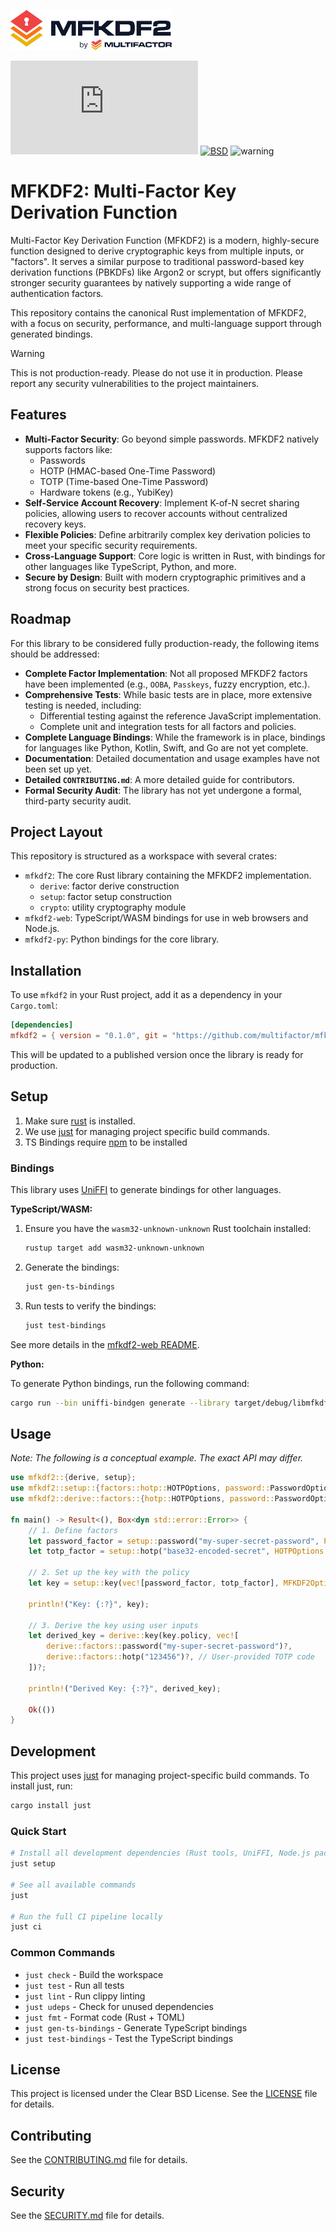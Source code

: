 [<img src="https://raw.githubusercontent.com/multifactor/MFKDF/main/logo.png" height="64">](https://mfkdf.com/ "MFKDF")

[![GitHub issues](https://img.shields.io/github/issues/multifactor/MFKDF2.rs)](https://github.com/multifactor/MFKDF2.rs/issues)
[![BSD](https://img.shields.io/badge/license-BSD-brightgreen.svg)](https://github.com/multifactor/MFKDF2.rs/blob/main/LICENSE)
![warning](https://img.shields.io/badge/warning-not_production_ready-red)

# MFKDF2: Multi-Factor Key Derivation Function

Multi-Factor Key Derivation Function (MFKDF2) is a modern, highly-secure function designed to derive cryptographic keys from multiple inputs, or "factors". It serves a similar purpose to traditional password-based key derivation functions (PBKDFs) like Argon2 or scrypt, but offers significantly stronger security guarantees by natively supporting a wide range of authentication factors.

This repository contains the canonical Rust implementation of MFKDF2, with a focus on security, performance, and multi-language support through generated bindings.

> [!WARNING]
> This is not production-ready. Please do not use it in production. Please report any security vulnerabilities to the project maintainers.

## Features

- **Multi-Factor Security**: Go beyond simple passwords. MFKDF2 natively supports factors like:
  - Passwords
  - HOTP (HMAC-based One-Time Password)
  - TOTP (Time-based One-Time Password)
  - Hardware tokens (e.g., YubiKey)
- **Self-Service Account Recovery**: Implement K-of-N secret sharing policies, allowing users to recover accounts without centralized recovery keys.
- **Flexible Policies**: Define arbitrarily complex key derivation policies to meet your specific security requirements.
- **Cross-Language Support**: Core logic is written in Rust, with bindings for other languages like TypeScript, Python, and more.
- **Secure by Design**: Built with modern cryptographic primitives and a strong focus on security best practices.

## Roadmap

For this library to be considered fully production-ready, the following items should be addressed:

- **Complete Factor Implementation**: Not all proposed MFKDF2 factors have been implemented (e.g., `OOBA`, `Passkeys`, fuzzy encryption, etc.).
- **Comprehensive Tests**: While basic tests are in place, more extensive testing is needed, including:
  - Differential testing against the reference JavaScript implementation.
  - Complete unit and integration tests for all factors and policies.
- **Complete Language Bindings**: While the framework is in place, bindings for languages like Python, Kotlin, Swift, and Go are not yet complete.
- **Documentation**: Detailed documentation and usage examples have not been set up yet.
- **Detailed `CONTRIBUTING.md`**: A more detailed guide for contributors.
- **Formal Security Audit**: The library has not yet undergone a formal, third-party security audit.

## Project Layout

This repository is structured as a workspace with several crates:

- `mfkdf2`: The core Rust library containing the MFKDF2 implementation.
  - `derive`: factor derive construction
  - `setup`: factor setup construction
  - `crypto`: utility cryptography module
- `mfkdf2-web`: TypeScript/WASM bindings for use in web browsers and Node.js.
- `mfkdf2-py`: Python bindings for the core library.

## Installation

To use `mfkdf2` in your Rust project, add it as a dependency in your `Cargo.toml`:

```toml
[dependencies]
mfkdf2 = { version = "0.1.0", git = "https://github.com/multifactor/mfkdf2.rs.git" } 
```

This will be updated to a published version once the library is ready for production.

## Setup

1. Make sure [rust](https://rust-lang.org/tools/install) is installed.
2. We use [just](https://github.com/casey/just#cross-platform) for managing project specific build commands.
3. TS Bindings require [npm](https://nodejs.org/en/download/) to be installed

### Bindings

This library uses [UniFFI](https://mozilla.github.io/uniffi-rs/) to generate bindings for other languages.

**TypeScript/WASM:**

1.  Ensure you have the `wasm32-unknown-unknown` Rust toolchain installed:
    ```bash
    rustup target add wasm32-unknown-unknown
    ```
2.  Generate the bindings:
    ```bash
    just gen-ts-bindings
    ```
3.  Run tests to verify the bindings:
    ```bash
    just test-bindings
    ```

See more details in the [mfkdf2-web README](mfkdf2-web/README.md).

**Python:**

To generate Python bindings, run the following command:

```bash
cargo run --bin uniffi-bindgen generate --library target/debug/libmfkdf2.dylib --language python --out-dir mfkdf2-py/src
```

## Usage

*Note: The following is a conceptual example. The exact API may differ.*

```rust
use mfkdf2::{derive, setup};
use mfkdf2::setup::{factors::hotp::HOTPOptions, password::PasswordOptions, key::MFKDF2Options};
use mfkdf2::derive::factors::{hotp::HOTPOptions, password::PasswordOptions};

fn main() -> Result<(), Box<dyn std::error::Error>> {
    // 1. Define factors
    let password_factor = setup::password("my-super-secret-password", PasswordOptions::default())?;
    let totp_factor = setup::hotp("base32-encoded-secret", HOTPOptions::default())?;

    // 2. Set up the key with the policy
    let key = setup::key(vec![password_factor, totp_factor], MFKDF2Options::default())?;

    println!("Key: {:?}", key);

    // 3. Derive the key using user inputs
    let derived_key = derive::key(key.policy, vec![
        derive::factors::password("my-super-secret-password")?,
        derive::factors::hotp("123456")?, // User-provided TOTP code
    ])?;

    println!("Derived Key: {:?}", derived_key);

    Ok(())
}
```

## Development

This project uses [just](https://github.com/casey/just#cross-platform) for managing project-specific build commands. To install just, run:

```bash
cargo install just
```

### Quick Start

```bash
# Install all development dependencies (Rust tools, UniFFI, Node.js packages)
just setup

# See all available commands
just

# Run the full CI pipeline locally
just ci
```

### Common Commands

- `just check` - Build the workspace
- `just test` - Run all tests
- `just lint` - Run clippy linting
- `just udeps` - Check for unused dependencies
- `just fmt` - Format code (Rust + TOML)
- `just gen-ts-bindings` - Generate TypeScript bindings
- `just test-bindings` - Test the TypeScript bindings

## License

This project is licensed under the Clear BSD License. See the [LICENSE](LICENSE) file for details.

## Contributing

See the [CONTRIBUTING.md](CONTRIBUTING.md) file for details.

## Security

See the [SECURITY.md](SECURITY.md) file for details.